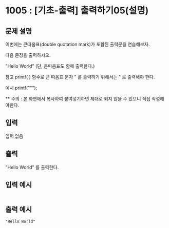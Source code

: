# 1005 : [기초-출력] 출력하기05(설명)
## 문제 설명
이번에는 큰따옴표(double quotation mark)가 포함된 출력문을 연습해보자.

다음 문장을 출력하시오.

"Hello World"
(단, 큰따옴표도 함께 출력한다.)

참고
printf( ) 함수로 큰 따옴표 문자 " 를 출력하기 위해서는 \" 로 출력해야 한다.

예시
printf("\"");

** 주의 : 본 화면에서 복사하여 붙여넣기하면 제대로 되지 않을 수 있으니 직접 작성해야한다.


## 입력
입력 없음


## 출력
"Hello World"
를 출력한다.


## 입력 예시   
```

```

## 출력 예시
```
"Hello World"
```